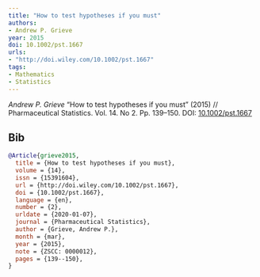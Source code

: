 ```yaml
---
title: "How to test hypotheses if you must"
authors:
- Andrew P. Grieve
year: 2015
doi: 10.1002/pst.1667
urls:
- "http://doi.wiley.com/10.1002/pst.1667"
tags:
- Mathematics
- Statistics
---
```


<i>Andrew P. Grieve</i> <span title="">“How to test hypotheses if you must”</span> (2015) // Pharmaceutical Statistics. Vol.&nbsp;14. No&nbsp;2. Pp.&nbsp;139–150. DOI:&nbsp;<a href='https://doi.org/10.1002/pst.1667'>10.1002/pst.1667</a>

## Bib

```bib
@Article{grieve2015,
  title = {How to test hypotheses if you must},
  volume = {14},
  issn = {15391604},
  url = {http://doi.wiley.com/10.1002/pst.1667},
  doi = {10.1002/pst.1667},
  language = {en},
  number = {2},
  urldate = {2020-01-07},
  journal = {Pharmaceutical Statistics},
  author = {Grieve, Andrew P.},
  month = {mar},
  year = {2015},
  note = {ZSCC: 0000012},
  pages = {139--150},
}
```
